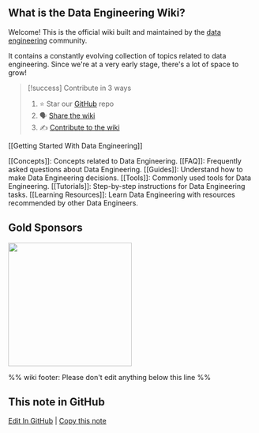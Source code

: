## What is the Data Engineering Wiki?

Welcome! This is the official wiki built and maintained by the [data engineering](https://www.reddit.com/r/dataengineering) community.

It contains a constantly evolving collection of topics related to data engineering. Since we're at a very early stage, there's a lot of space to grow!

> [!success] Contribute in 3 ways
> 1. ⭐ Star our [GitHub](https://github.com/data-engineering-community/data-engineering-wiki) repo
> 2. 🗣️ [Share the wiki](https://twitter.com/intent/tweet?text=Check%20out%20this%20awesome%20resource%20for%20data%20engineering!%20https%3A//dataengineering.wiki/)
> 3. ✍️ [Contribute to the wiki](https://github.com/data-engineering-community/data-engineering-wiki/blob/main/CONTRIBUTING.md)

[[Getting Started With Data Engineering]]

[[Concepts]]: Concepts related to Data Engineering.
[[FAQ]]: Frequently asked questions about Data Engineering.
[[Guides]]: Understand how to make Data Engineering decisions.
[[Tools]]: Commonly used tools for Data Engineering.
[[Tutorials]]: Step-by-step instructions for Data Engineering tasks.
[[Learning Resources]]: Learn Data Engineering with resources recommended by other Data Engineers.

## Gold Sponsors

<a href="https://dataengjobs.com/">
    <img src="https://avatars.githubusercontent.com/u/109050594?v=4" width=250>
</a>

%% wiki footer: Please don't edit anything below this line %%

## This note in GitHub

<span class="git-footer">[Edit In GitHub](https://github.dev/data-engineering-community/data-engineering-wiki/blob/main/Index.md "git-hub-edit-note") | [Copy this note](https://raw.githubusercontent.com/data-engineering-community/data-engineering-wiki/main/Index.md "git-hub-copy-note") </span>
